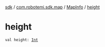 [sdk](../../index.md) / [com.robotemi.sdk.map](../index.md) / [MapInfo](index.md) / [height](./height.md)

# height

`val height: `[`Int`](https://kotlinlang.org/api/latest/jvm/stdlib/kotlin/-int/index.html)